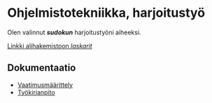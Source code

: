 # Ohjelmistotekniikka, harjoitustyö

Olen valinnut ***sudokun*** harjoitustyöni aiheeksi. 

[Linkki alihakemistoon *laskarit*](https://github.com/uyenmh/ot-harjoitustyo/tree/master/laskarit)

## Dokumentaatio

- [Vaatimusmäärittely](https://github.com/uyenmh/ot-harjoitustyo/blob/master/dokumentaatio/vaatimusmaarittely.md)
- [Työkirjanpito](https://github.com/uyenmh/ot-harjoitustyo/blob/master/dokumentaatio/tuntikirjanpito.md)
